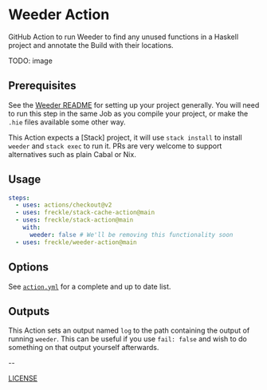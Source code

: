 # Weeder Action

GitHub Action to run Weeder to find any unused functions in a Haskell project
and annotate the Build with their locations.

TODO: image

## Prerequisites

See the [Weeder README][weeder] for setting up your project generally. You will
need to run this step in the same Job as you compile your project, or make the
`.hie` files available some other way.

[weeder]: https://github.com/ocharles/weeder#readme

This Action expects a [Stack] project, it will use `stack install` to install
`weeder` and `stack exec` to run it. PRs are very welcome to support
alternatives such as plain Cabal or Nix.

## Usage

```yaml
steps:
  - uses: actions/checkout@v2
  - uses: freckle/stack-cache-action@main
  - uses: freckle/stack-action@main
    with:
      weeder: false # We'll be removing this functionality soon
  - uses: freckle/weeder-action@main
```

## Options

See [`action.yml`](./action.yml) for a complete and up to date list.

## Outputs

This Action sets an output named `log` to the path containing the output of
running `weeder`. This can be useful if you use `fail: false` and wish to do
something on that output yourself afterwards.

--

[LICENSE](./LICENSE)

